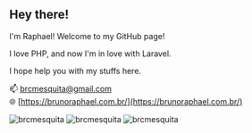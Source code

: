 ## Hey there! 

I'm Raphael! Welcome to my GitHub page!

I love PHP, and now I'm in love with Laravel.

I hope help you with my stuffs here.

📫 [brcmesquita@gmail.com](mailto:brcmesquita@gmail.com)<br/>
🌐 [https://brunoraphael.com.br/](https://brunoraphael.com.br/)<br/>

<img src="https://komarev.com/ghpvc/?username=brcmesquita&label=Profile%20views&color=0e75b6&style=flat" alt="brcmesquita" />
<img src="https://github-readme-stats.vercel.app/api?username=brcmesquita&show_icons=true&theme=gotham" alt="brcmesquita" />
<img src="https://github-readme-streak-stats.herokuapp.com/?user=brcmesquita&theme=gotham" alt="brcmesquita" />
